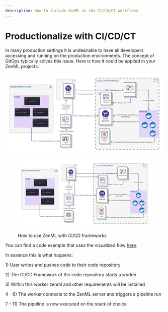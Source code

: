 ```yaml
---
description: How to include ZenML in the CI/CD/CT workflows
---
```


# Productionalize with CI/CD/CT

In many production settings it is undesirable to have all developers accessing and running on the production environments. The concept of GitOps typically solves this issue. Here is how it could be applied in your ZenML projects.

<div>

<img src="../../assets/diagrams/Remote_with_git_ops.png" alt="">

 

<figure><img src="../../.gitbook/assets/Remote_with_git_ops.png" alt=""><figcaption><p>How to use ZenML with CI/CD frameworks</p></figcaption></figure>

</div>

You can find a code example that uses the visualized flow [here](https://github.com/zenml-io/zenml-gitflow).&#x20;

In essence this is what happens:

1\) User writes and pushes code to their code repository

2\) The CI/CD Framework of the code repository starts a worker

3\) Within this worker zenml and other requirements will be installed

4 - 6) The worker connects to the ZenML server and triggers a pipeline run

7 - 11) The pipeline is now executed on the stack of choice

